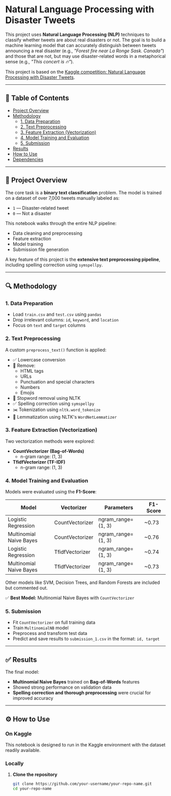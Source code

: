 # Natural Language Processing with Disaster Tweets

This project uses **Natural Language Processing (NLP)** techniques to classify whether tweets are about real disasters or not. The goal is to build a machine learning model that can accurately distinguish between tweets announcing a real disaster (e.g., _"Forest fire near La Ronge Sask. Canada"_) and those that are not, but may use disaster-related words in a metaphorical sense (e.g., _"This concert is 🔥"_).

This project is based on the [Kaggle competition: Natural Language Processing with Disaster Tweets](https://www.kaggle.com/competitions/nlp-getting-started).

---

## 📑 Table of Contents

- [Project Overview](#project-overview)
- [Methodology](#methodology)
  - [1. Data Preparation](#1-data-preparation)
  - [2. Text Preprocessing](#2-text-preprocessing)
  - [3. Feature Extraction (Vectorization)](#3-feature-extraction-vectorization)
  - [4. Model Training and Evaluation](#4-model-training-and-evaluation)
  - [5. Submission](#5-submission)
- [Results](#results)
- [How to Use](#how-to-use)
- [Dependencies](#dependencies)

---

## 📌 Project Overview

The core task is a **binary text classification** problem. The model is trained on a dataset of over 7,000 tweets manually labeled as:

- `1` — Disaster-related tweet
- `0` — Not a disaster

This notebook walks through the entire NLP pipeline:

- Data cleaning and preprocessing
- Feature extraction
- Model training
- Submission file generation

A key feature of this project is the **extensive text preprocessing pipeline**, including spelling correction using `symspellpy`.

---

## 🔍 Methodology

### 1. Data Preparation

- Load `train.csv` and `test.csv` using `pandas`
- Drop irrelevant columns: `id`, `keyword`, and `location`
- Focus on `text` and `target` columns

### 2. Text Preprocessing

A custom `preprocess_text()` function is applied:

- ✅ Lowercase conversion
- 🚫 Remove:
  - HTML tags
  - URLs
  - Punctuation and special characters
  - Numbers
  - Emojis
- 🧹 Stopword removal using NLTK
- ✅ Spelling correction using `symspellpy`
- ✂️ Tokenization using `nltk.word_tokenize`
- 🔄 Lemmatization using NLTK's `WordNetLemmatizer`

### 3. Feature Extraction (Vectorization)

Two vectorization methods were explored:

- **CountVectorizer (Bag-of-Words)**
  - n-gram range: (1, 3)
- **TfidfVectorizer (TF-IDF)**
  - n-gram range: (1, 3)

### 4. Model Training and Evaluation

Models were evaluated using the **F1-Score**:

| Model                   | Vectorizer      | Parameters           | F1-Score |
|------------------------|-----------------|----------------------|----------|
| Logistic Regression     | CountVectorizer | ngram_range=(1, 3)   | ~0.73    |
| Multinomial Naive Bayes | CountVectorizer | ngram_range=(1, 3)   | ~0.76    |
| Logistic Regression     | TfidfVectorizer | ngram_range=(1, 3)   | ~0.74    |
| Multinomial Naive Bayes | TfidfVectorizer | ngram_range=(1, 3)   | ~0.73    |

Other models like SVM, Decision Trees, and Random Forests are included but commented out.

✅ **Best Model:** Multinomial Naive Bayes with `CountVectorizer`

### 5. Submission

- Fit `CountVectorizer` on full training data
- Train `MultinomialNB` model
- Preprocess and transform test data
- Predict and save results to `submission_1.csv` in the format: `id, target`

---

## ✅ Results

The final model:
- **Multinomial Naive Bayes** trained on **Bag-of-Words** features
- Showed strong performance on validation data
- **Spelling correction and thorough preprocessing** were crucial for improved accuracy

---

## ⚙️ How to Use

### On Kaggle

This notebook is designed to run in the Kaggle environment with the dataset readily available.

### Locally

1. **Clone the repository**  
   ```bash
   git clone https://github.com/your-username/your-repo-name.git
   cd your-repo-name
